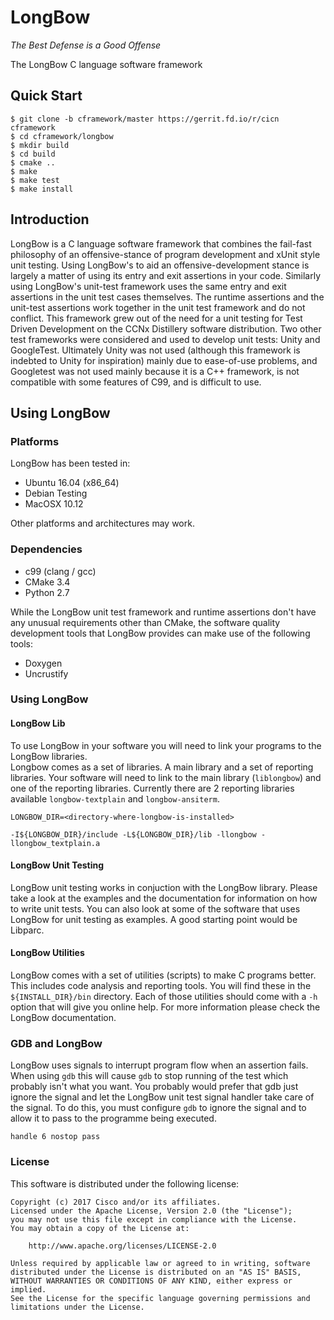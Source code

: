 LongBow
=======
_The Best Defense is a Good Offense_

The LongBow C language software framework

## Quick Start ##

```
$ git clone -b cframework/master https://gerrit.fd.io/r/cicn cframework
$ cd cframework/longbow
$ mkdir build
$ cd build
$ cmake ..
$ make
$ make test
$ make install
```

## Introduction ##

LongBow is a C language software framework that combines the fail-fast philosophy of an offensive-stance of program 
development and xUnit style unit testing. Using LongBow's to aid an offensive-development stance is largely a matter 
of using its entry and exit assertions in your code.  Similarly using LongBow's unit-test framework uses the same entry 
and exit assertions in the unit test cases themselves.  The runtime assertions and the unit-test assertions work 
together in the unit test framework and do not conflict. This framework grew out of the need for a unit testing for 
Test Driven Development on the CCNx Distillery software distribution.
Two other test frameworks were considered and used to develop unit tests: Unity and GoogleTest.  Ultimately Unity 
was not used (although this framework is indebted to Unity for inspiration) mainly due to ease-of-use problems, 
and Googletest was not used mainly because it is a C++ framework, is not compatible with some features of C99, and is 
difficult to use.

## Using LongBow ##

### Platforms ###

LongBow has been tested in:

- Ubuntu 16.04 (x86_64)
- Debian Testing
- MacOSX 10.12

Other platforms and architectures may work.

### Dependencies ###

- c99 (clang / gcc)
- CMake 3.4
- Python 2.7

While the LongBow unit test framework and runtime assertions don't have any unusual requirements other than CMake, 
the software quality development tools that LongBow provides can make use of the following tools:

- Doxygen
- Uncrustify

### Using LongBow ###

#### LongBow Lib

To use LongBow in your software you will need to link your programs to the LongBow libraries.  
Longbow comes as a set of libraries. A main library and a set of reporting libraries.  Your software will need to 
link to the main library (`liblongbow`) and one of the reporting libraries.  Currently there are 2 reporting libraries 
available `longbow-textplain` and `longbow-ansiterm`.

```
LONGBOW_DIR=<directory-where-longbow-is-installed>

-I${LONGBOW_DIR}/include -L${LONGBOW_DIR}/lib -llongbow -llongbow_textplain.a
```

#### LongBow Unit Testing

LongBow unit testing works in conjuction with the LongBow library. Please take a look at the examples and the 
documentation for information on how to write unit tests.  You can also look at some of the software that uses LongBow 
for unit testing as examples.  A good starting point would be Libparc.

#### LongBow Utilities

LongBow comes with a set of utilities (scripts) to make C programs better. This includes code analysis and reporting 
tools. You will find these in the `${INSTALL_DIR}/bin` directory. Each of those utilities should come with a `-h` 
option that will give you online help. For more information please check the LongBow documentation.

### GDB and LongBow ###
LongBow uses signals to interrupt program flow when an assertion fails.
When using `gdb` this will cause `gdb` to stop running of the test which probably isn't what you want.
You probably would prefer that gdb just ignore the signal and let the LongBow unit test signal handler take care of the 
signal. To do this, you must configure `gdb` to ignore the signal and to allow it to pass to the programme being 
executed.

`handle 6 nostop pass`


### License ###

This software is distributed under the following license:

```
Copyright (c) 2017 Cisco and/or its affiliates.
Licensed under the Apache License, Version 2.0 (the "License");
you may not use this file except in compliance with the License.
You may obtain a copy of the License at:

    http://www.apache.org/licenses/LICENSE-2.0

Unless required by applicable law or agreed to in writing, software
distributed under the License is distributed on an "AS IS" BASIS,
WITHOUT WARRANTIES OR CONDITIONS OF ANY KIND, either express or implied.
See the License for the specific language governing permissions and
limitations under the License.
```


